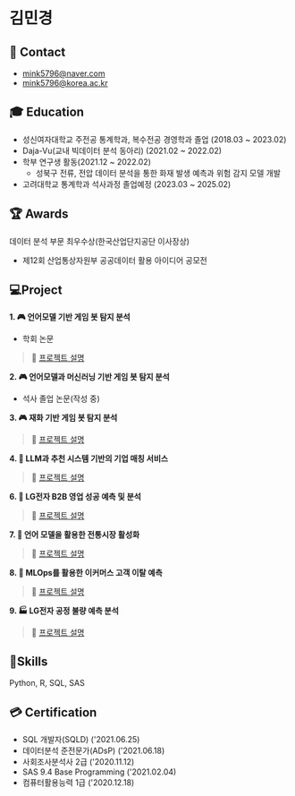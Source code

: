# 김민경



## :e-mail: Contact
- mink5796@naver.com
- mink5796@korea.ac.kr

##  :mortar_board: Education
- 성신여자대학교 주전공 통계학과, 복수전공 경영학과 졸업 (2018.03 ~ 2023.02)
- Daja-Vu(교내 빅데이터 분석 동아리) (2021.02 ~ 2022.02)
- 학부 연구생 활동(2021.12 ~ 2022.02)
  - 성북구 전류, 전압 데이터 분석을 통한 화재 발생 예측과 위험 감지 모델 개발
- 고려대학교 통계학과 석사과정 졸업예정 (2023.03 ~ 2025.02)

## :trophy: Awards
데이터 분석 부문 최우수상(한국산업단지공단 이사장상)
  - 제12회 산업통상자원부 공공데이터 활용 아이디어 공모전


## :computer:Project

**1. :video_game: 언어모델 기반 게임 봇 탐지 분석**

- 학회 논문

> :link: [프로젝트 설명](https://github.com/mixk0n9/Kakaogames2024_paper)


**2. :video_game: 언어모델과 머신러닝 기반 게임 봇 탐지 분석**
- 석사 졸업 논문(작성 중)


**3. :video_game: 재화 기반 게임 봇 탐지 분석**
> :link: [프로젝트 설명](https://github.com/mixk0n9/Kakaogames2023)


**4. :office: LLM과 추천 시스템 기반의 기업 매칭 서비스**
> :link: [프로젝트 설명](https://github.com/mixk0n9/Tri-fusion_mapping)


**6.  :briefcase: LG전자 B2B 영업 성공 예측 및 분석**
> :link: [프로젝트 설명](https://github.com/mixk0n9/LG_Aimers_4)

**7. :mag_right: 언어 모델을 활용한 전통시장 활성화**
> :link: [프로젝트 설명](https://github.com/mixk0n9/Gwangjin-gu)


**8. :wrench: MLOps를 활용한 이커머스 고객 이탈 예측**
> :link: [프로젝트 설명](https://github.com/mixk0n9/MLOps_project)


**9. :factory: LG전자 공정 불량 예측 분석**
> :link: [프로젝트 설명](https://github.com/mixk0n9/LG_Aimers_5)


##  :hammer:Skills
Python, R, SQL, SAS

## :credit_card: Certification
- SQL 개발자(SQLD) ('2021.06.25)
- 데이터분석 준전문가(ADsP) ('2021.06.18)
- 사회조사분석사 2급 ('2020.11.12)
- SAS 9.4 Base Programming ('2021.02.04)
- 컴퓨터활용능력 1급 ('2020.12.18)
